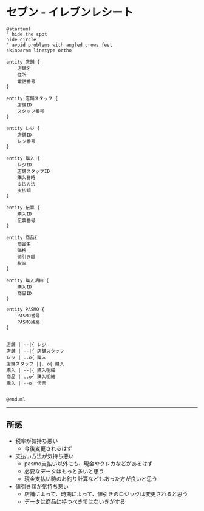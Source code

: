 # セブン - イレブンレシート

```plantuml
@startuml
' hide the spot
hide circle
' avoid problems with angled crows feet
skinparam linetype ortho

entity 店舗 {
    店舗名
    住所
    電話番号
}

entity 店舗スタッフ {
    店舗ID
    スタッフ番号
}

entity レジ {
    店舗ID
    レジ番号
}

entity 購入 {
    レジID
    店舗スタッフID
    購入日時
    支払方法
    支払額
}

entity 伝票 {
    購入ID
    伝票番号
}

entity 商品{
    商品名
    価格
    値引き額
    税率
}

entity 購入明細 {
    購入ID
    商品ID
}

entity PASMO {
    PASMO番号
    PASMO残高
}


店舗 ||--|{ レジ
店舗 ||--|{ 店舗スタッフ
レジ ||..o{ 購入
店舗スタッフ ||..o{ 購入
購入 ||--|{ 購入明細
商品 ||..o{ 購入明細
購入 ||--o| 伝票


@enduml
```

---

## 所感

- 税率が気持ち悪い
  - 今後変更されるはず
- 支払い方法が気持ち悪い
  - pasmo支払い以外にも、現金やクレカなどがあるはず
  - 必要なデータはもっと多いと思う
  - 現金支払い時のお釣り計算などもあった方が良いと思う
- 値引き額が気持ち悪い
  - 店舗によって、時期によって、値引きのロジックは変更されると思う
  - データは商品に持つべきではないきがする
